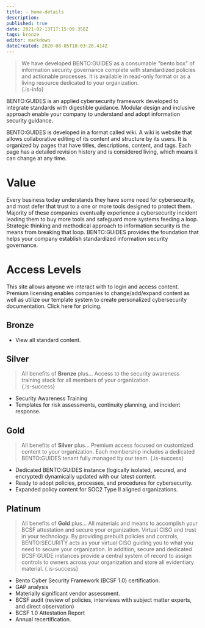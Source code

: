 ```yaml
---
title: - home-details
description: 
published: true
date: 2021-02-13T17:15:09.358Z
tags: bronze
editor: markdown
dateCreated: 2020-08-05T18:03:26.414Z
---
```


> We have developed BENTO:GUIDES as a consumable "bento box" of information security governance complete with standardized policies and actionable processes. It is available in read-only format or as a living resource dedicated to your organization.  
{.is-info}

BENTO:GUIDES is an applied cybersecurity framework developed to integrate standards with digestible guidance. Modular design and inclusive approach enable your company to understand and adopt information security guidance. 

BENTO:GUIDES is developed in a format called wiki. A wiki is website that allows collaborative editing of its content and structure by its users.  It is organized by pages that have titles, descriptions, content, and tags. Each page has a detailed revision history and is considered living, which means it can change at any time.

# Value

Every business today understands they have some need for cybersecurity, and most defer that trust to a one or more tools designed to protect them.  Majority of these companies eventually experience a cybersecurity incident leading them to buy more tools and safeguard more systems feeding a loop. Strategic thinking and methodical approach to information security is the means from breaking that loop. BENTO:GUIDES provides the foundation that helps your company establish standardized information security governance.  

# Access Levels

This site allows anyone we interact with to login and access content.  Premium licensing enables companies to change/add/expand content as well as utilize our template system to create personalized cybersecurity documentation.  Click here for pricing.

## Bronze 

- View all standard content.

## Silver 

> All benefits of **Bronze** plus... Access to the security awareness training stack for all members of your organization.  
{.is-success}

- Security Awareness Training
- Templates for risk assessments, continuity planning, and incident response.

## Gold 
> All benefits of **Silver** plus... Premium access focused on customized content to your organization.  Each membership includes a dedicated BENTO:GUIDES tenant fully managed by our team.
{.is-success}

- Dedicated BENTO:GUIDES instance (logically isolated, secured, and encrypted) dynamically updated with our latest content.
- Ready to adopt policies, processes, and procedures for cybersecurity.
- Expanded policy content for SOC2 Type II aligned organizations. 


## Platinum 

> All benefits of **Gold** plus... All materials and means to accomplish your BCSF attestation and secure your organization. Virtual CISO and trust in your technology. By providing prebuilt policies and controls, BENTO:SECURITY acts as your virtual CISO guiding you to what you need to secure your organization. In addition, secure and dedicated BCSF:GUIDE instances provide a central system of record to assign controls to owners across your organization and store all evidentiary material. 
{.is-success}

- Bento Cyber Security Framework (BCSF 1.0) certification.
- GAP analysis
- Materially significant vendor assessment.
- BCSF audit (review of policies, interviews with subject matter experts, and direct observation)
- BCSF 1.0 Attestation Report
- Annual recertification.